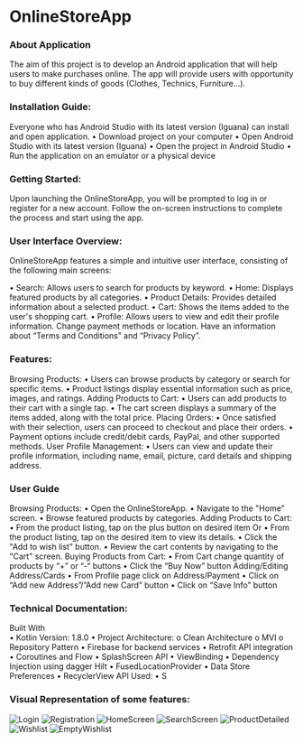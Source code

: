 # OnlineStoreApp

### About Application
The aim of this project is to develop an Android application that will help users to make purchases online. The app will provide users with opportunity to buy different kinds of goods (Clothes, Technics, Furniture…). 

### Installation Guide:
Everyone who has Android Studio with its latest version (Iguana) can install and open application.
•	Download project on your computer
•	Open Android Studio with its latest version (Iguana) 
•	Open the project in Android Studio 
•	Run the application on an emulator or a physical device

### Getting Started:
Upon launching the OnlineStoreApp, you will be prompted to log in or register for a new account. Follow the on-screen instructions to complete the process and start using the app.

### User Interface Overview:
OnlineStoreApp features a simple and intuitive user interface, consisting of the following main screens:

•	Search: Allows users to search for products by keyword.
•	Home: Displays featured products by all categories.
•	Product Details: Provides detailed information about a selected product.
•	Cart: Shows the items added to the user's shopping cart.
•	Profile: Allows users to view and edit their profile information. Change payment methods or location. Have an information about “Terms and Conditions” and “Privacy Policy”.

### Features:
Browsing Products:
•	Users can browse products by category or search for specific items.
•	Product listings display essential information such as price, images, and ratings.
Adding Products to Cart:
•	Users can add products to their cart with a single tap.
•	The cart screen displays a summary of the items added, along with the total price.
Placing Orders:
•	Once satisfied with their selection, users can proceed to checkout and place their orders.
•	Payment options include credit/debit cards, PayPal, and other supported methods.
User Profile Management:
•	Users can view and update their profile information, including name, email, picture, card details and shipping address.

### User Guide
Browsing Products:
•	Open the OnlineStoreApp.
•	Navigate to the "Home" screen.
•	Browse featured products by categories.
Adding Products to Cart:
•	From the product listing, tap on the plus button on desired item
Or
•	From the product listing, tap on the desired item to view its details.
•	Click the "Add to wish list" button.
•	Review the cart contents by navigating to the "Cart" screen. 
Buying Products from Cart:
•	From Cart change quantity of products by “+” or “-“ buttons
•	Click the “Buy Now” button
Adding/Editing Address/Cards
•	From Profile page click on Address/Payment
•	Click on “Add new Address”/”Add new Card” button
•	Click on “Save Info” button

### Technical Documentation:
Built With  
•	Kotlin Version: 1.8.0
•	Project Architecture: 
o	Clean Architecture
o	MVI
o	Repository Pattern
•	Firebase for backend services
•	Retrofit API integration
•	Coroutines and Flow
•	SplashScreen API
•	ViewBinding
•	Dependency Injection using dagger Hilt
•	FusedLocationProvider
•	Data Store Preferences
•	RecyclerView
API Used:
•	S

### Visual Representation of some features:
![Login](https://github.com/Nintsa/Summery10/assets/148894198/aac8de5b-6fb2-4aca-b362-0e87479e4f59)
![Registration](https://github.com/Nintsa/Summery10/assets/148894198/4fa69a7c-1ad8-4fed-8ebc-5fed3477aaa3)
![HomeScreen](https://github.com/Nintsa/Summery10/assets/148894198/ca711051-a19b-4d9c-a793-61376cac7756)
![SearchScreen](https://github.com/Nintsa/Summery10/assets/148894198/b9180739-1bd1-469a-885e-3b1d6dac75be)
![ProductDetailed](https://github.com/Nintsa/Summery10/assets/148894198/210bb64c-ddaf-4fcb-84bf-60551eeeaead)
![Wishlist](https://github.com/Nintsa/Summery10/assets/148894198/b82722f3-68d3-4036-82a1-2a5aefaa5857)
![EmptyWishlist](https://github.com/Nintsa/Summery10/assets/148894198/6491b45f-d8d7-45e9-9117-087ad5c6fde1)





